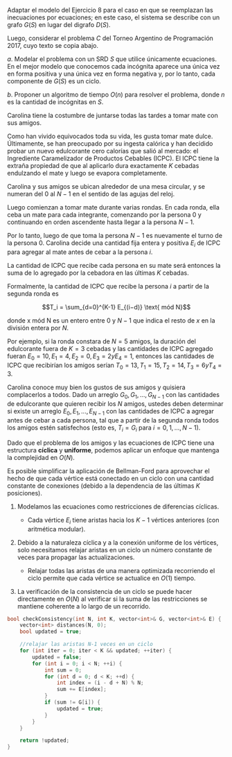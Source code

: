 Adaptar el modelo del Ejercicio 8 para el caso en que se reemplazan las inecuaciones por ecuaciones; en este caso, el sistema se  describe con un grafo $G(S)$ en lugar del digrafo $D(S)$. 

Luego, considerar el problema $C$ del Torneo Argentino de Programación 2017, cuyo texto se copia abajo.

$a.$ Modelar el problema con un SRD $S$ que utilice únicamente ecuaciones. En el mejor modelo
que conocemos cada incógnita aparece una única vez en forma positiva y una única vez en
forma negativa y, por lo tanto, cada componente de $G(S)$ es un ciclo.

$b.$ Proponer un algoritmo de tiempo $O(n)$ para resolver el problema, donde $n$ es la cantidad
de incógnitas en $S$.

Carolina tiene la costumbre de juntarse todas las tardes a tomar mate con sus amigos. 

Como han vivido equivocados toda su vida, les gusta tomar mate dulce. Últimamente, se han preocupado por su ingesta calórica y han decidido probar un nuevo edulcorante cero calorías que salió al mercado: el Ingrediente Caramelizador de Productos Cebables (ICPC). El ICPC tiene la extraña propiedad de que al aplicarlo dura
exactamente $K$ cebadas endulzando el mate y luego se evapora completamente.

Carolina y sus amigos se ubican alrededor de una mesa circular, y se numeran del $0$ al $N − 1$ en el sentido de las agujas del reloj. 

Luego comienzan a tomar mate durante varias rondas. En cada ronda, ella ceba un mate para cada integrante, comenzando por
la persona $0$ y continuando en orden ascendente hasta llegar a la persona $N − 1$. 

Por lo tanto, luego de que toma la persona $N − 1$ es nuevamente el turno de la persona $0$.
Carolina decide una cantidad fija entera y positiva $E_i$ de ICPC para agregar al mate antes de cebar a la persona $i$. 

La cantidad de ICPC que recibe cada persona en su mate será entonces la suma de lo agregado por la cebadora en las últimas $K$ cebadas.

Formalmente, la cantidad de ICPC que recibe la persona $i$ a partir de la segunda ronda es

$$T_i = \sum_{d=0}^{K-1} E_{(i−d)} \text{ mód N}$$

donde $\text{x mód N}$ es un entero entre $0$ y $N − 1$ que indica el resto de $x$ en la división entera por $N$.

Por ejemplo, si la ronda constara de $N = 5$ amigos, la duración del edulcorante fuera de $K = 3$ cebadas y las cantidades de ICPC agregado fueran $E_0 = 10, E_1 = 4, E_2 = 0, E_3 = 2 y E_4 = 1$, entonces las cantidades de ICPC que recibirían los amigos serían $T_0 = 13, T_1 = 15, T_2 = 14, T_3 = 6 y T_4 = 3$.

Carolina conoce muy bien los gustos de sus amigos y quisiera complacerlos a todos.
Dado un arreglo $G_0 , G_1 , . . . , G_{N −1}$ con las cantidades de edulcorante que quieren recibir los $N$ amigos, ustedes deben determinar si existe un arreglo $E_0, E_1 , . . . , E_{N −1}$ con las cantidades de ICPC a agregar antes de cebar a cada persona, tal que a partir de la segunda ronda todos los amigos estén satisfechos (esto es, $T_i = G_i$ para $i = 0, 1, . . . , N − 1$).

Dado que el problema de los amigos y las ecuaciones de ICPC tiene una estructura **cíclica** y **uniforme**, podemos aplicar un enfoque que mantenga la complejidad en $O(N)$. 

Es posible simplificar la aplicación de Bellman-Ford para aprovechar el hecho de que cada vértice está conectado en un ciclo con una cantidad constante de conexiones (debido a la dependencia de las últimas $K$ posiciones).

1. Modelamos las ecuaciones como restricciones de diferencias cíclicas.
   - Cada vértice $E_i$ tiene aristas hacia los $K-1$ vértices anteriores (con aritmética modular).

2. Debido a la naturaleza cíclica y a la conexión uniforme de los vértices, solo necesitamos relajar aristas en un ciclo un número constante de veces para propagar las actualizaciones.
   - Relajar todas las aristas de una manera optimizada recorriendo el ciclo permite que cada vértice se actualice en $O(1)$ tiempo.

3. La verificación de la consistencia de un ciclo se puede hacer directamente en $O(N)$ al verificar si la suma de las restricciones se mantiene coherente a lo largo de un recorrido.

```cpp
bool checkConsistency(int N, int K, vector<int>& G, vector<int>& E) {
    vector<int> distances(N, 0);
    bool updated = true;

    //relajar las aristas N-1 veces en un ciclo
    for (int iter = 0; iter < K && updated; ++iter) {
        updated = false;
        for (int i = 0; i < N; ++i) {
            int sum = 0;
            for (int d = 0; d < K; ++d) {
                int index = (i - d + N) % N;
                sum += E[index];
            }
            if (sum != G[i]) {
                updated = true;
            }
        }
    }

    return !updated;
}
```